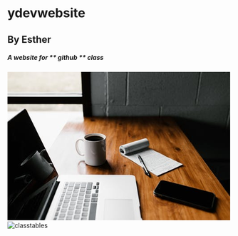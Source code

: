 # ydevwebsite
## By Esther
##### A website for ** github ** class
![banner](banner.png)
![classtables](https://unsplash.com/photos/yf9hEzG8EKI)
